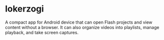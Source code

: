# lokerzogi
A compact app for Android device that can open Flash projects and view content without a browser. It can also organize videos into playlists, manage playback, and take screen captures. 
